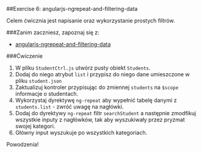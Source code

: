 ##Exercise 6: angularjs-ngrepeat-and-filtering-data

Celem ćwicznia jest napisanie oraz wykorzystanie prostych filtrów. 

###Zanim zaczniesz, zapoznaj się z:
* [angularjs-ngrepeat-and-filtering-data](https://egghead.io/lessons/angularjs-ngrepeat-and-filtering-data)

###Ćwiczenie

1.   W pliku ```StudentCtrl.js``` utwórz pusty obiekt ```Students```.
2.   Dodaj do niego atrybut ```list``` i przypisz do niego dane umieszczone w pliku ```student.json```
3.   Zaktualizuj kontroler przypisując do zmiennej ```students``` na ```$scope``` informacje o studentach.
4.   Wykorzystaj dyrektywę ```ng-repeat``` aby wypełnić tabelę danymi z  ```students.list``` - zwróć uwagę na nagłówki.
5.   Dodaj do dyrektywy ```ng-repeat``` filtr ```searchStudent``` a następnie zmodfikuj wszystkie inputy z nagłówków, tak aby wyszukiwały przez pryzmat swojej kategori. 
6.   Główny input wyszukuje po wszystkich kategoriach.

 
Powodzenia!
